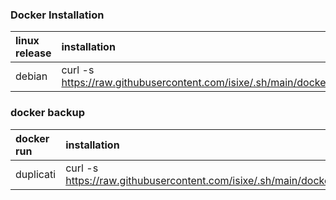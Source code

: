 ### Docker Installation
| linux release  | installation |
| :---- | :---- |
| debian  |  curl -s https://raw.githubusercontent.com/isixe/.sh/main/dockers/debian.sh | bash |

### docker backup
| docker run |  installation |
| :---- | :---- |
| duplicati | curl -s https://raw.githubusercontent.com/isixe/.sh/main/dockers/duplicati.sh | bash |
